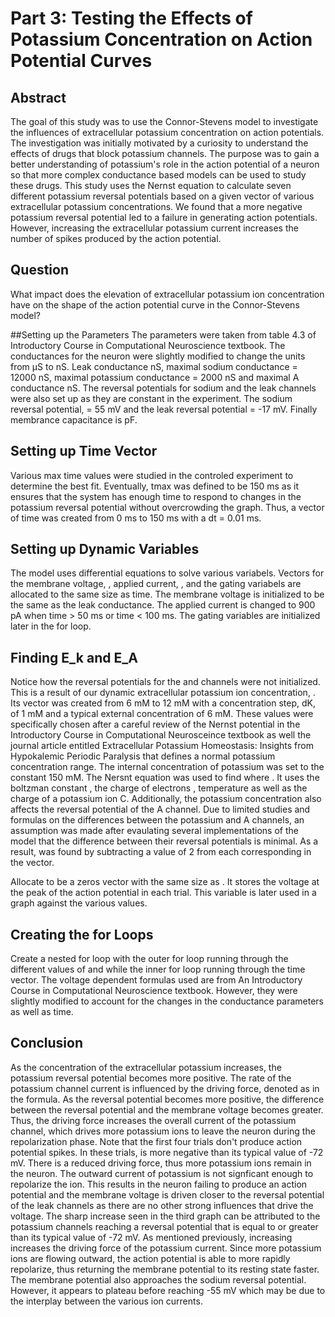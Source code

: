 # Part 3: Testing the Effects of Potassium Concentration on Action Potential Curves

## Abstract
The goal of this study was to use the Connor-Stevens model to investigate the influences of extracellular potassium concentration on action potentials. The investigation was initially motivated by a curiosity to understand the effects of drugs that block potassium channels. The purpose was to gain a better understanding of potassium's role in the action potential of a neuron so that more complex conductance based models can be used to study these drugs. This study uses the Nernst equation to calculate seven different potassium reversal potentials based on a given vector of various extracellular potassium concentrations. We found that a more negative potassium reversal potential led to a failure in generating action potentials. However, increasing the extracellular potassium current increases the number of spikes produced by the action potential. 

## Question
What impact does the elevation of extracellular potassium ion concentration have on the shape of the action potential curve in the Connor-Stevens model?

##Setting up the Parameters
The parameters were taken from table 4.3 of Introductory Course in Computational Neuroscience textbook. The conductances for the neuron were slightly modified to change the units from μS to nS. Leak conductance nS, maximal sodium conductance = 12000 nS, maximal potassium conductance = 2000 nS and maximal A conductance nS. The reversal potentials for sodium and the leak channels were also set up as they are constant in the experiment. The sodium reversal potential,  = 55 mV and the leak reversal potential = -17 mV. Finally membrance capacitance is pF. 

## Setting up Time Vector
Various max time values were studied in the controled experiment to determine the best fit. Eventually, tmax was defined to be 150 ms as it ensures that the system has enough time to respond to changes in the potassium reversal potential without overcrowding the graph. Thus, a vector of time was created from 0 ms to 150 ms with a dt = 0.01 ms. 

## Setting up Dynamic Variables
The model uses differential equations to solve various variabels. Vectors for the membrane voltage, , applied current, , and the gating variabels are allocated to the same size as time. The membrane voltage is initialized to be the same as the leak conductance. The applied current is changed to 900 pA when time > 50 ms or time < 100 ms. The gating variables are initialized later in the for loop. 

## Finding E_k and E_A

Notice how the reversal potentials for the  and  channels were not initialized. This is a result of our dynamic extracellular potassium ion concentration, . Its vector  was created from 6 mM to 12 mM with a concentration step, dK, of 1 mM and a typical external concentration of 6 mM. These values were specifically chosen after a careful review of the  Nernst potential in the Introductory Course in Computational Neurosceince textbook as well the journal article entitled Extracellular Potassium Homeostasis: Insights from Hypokalemic Periodic Paralysis that defines a normal potassium concentration range. The internal concentration of potassium was set to the constant 150 mM. 
The Nersnt equation was used to find  where . It uses the boltzman constant , the charge of electrons , temperature  as well as the charge of a potassium ion  C. 
Additionally, the potassium concentration also affects the reversal potential of the A channel. Due to limited studies and formulas on the differences between the potassium and A channels, an assumption was made after evaulating several implementations of the model that the difference between their reversal potentials is minimal. As a result,  was found by subtracting a value of 2 from each corresponding  in the vector. 

Allocate  to be a zeros vector with the same size as . It stores the voltage at the peak of the action potential in each trial. This variable is later used in a graph against the various  values. 

## Creating the for Loops

Create a nested for loop with the outer for loop running through the different values of  and  while the inner for loop running through the time vector. 
The voltage dependent formulas used are from An Introductory Course in Computational Neuroscience textbook. However, they were slightly modified to account for the changes in the conductance parameters as well as time.  

## Conclusion
  As the concentration of the extracellular potassium increases, the potassium reversal potential becomes more positive. The rate of the potassium channel current is influenced by the driving force, denoted as  in the formula. As the reversal potential becomes more positive, the difference between the reversal potential and the membrane voltage becomes greater. Thus, the driving force increases the overall current of the potassium channel, which drives more potassium ions to leave the neuron during the repolarization phase. 
    Note that the first four trials don't produce action potential spikes. In these trials, is more negative than its typical value of -72 mV. There is a reduced driving force, thus more potassium ions remain in the neuron. The outward current of potassium is not signficant enough to repolarize the ion. This results in the neuron failing to produce an action potential and the membrane voltage is driven closer to the reversal potential of the leak channels as there are no other strong influences that drive the voltage. 
    The sharp increase seen in the third graph can be attributed to the potassium channels reaching a reversal potential that is equal to or greater than its typical value of -72 mV. As mentioned previously, increasing  increases the driving force of the potassium current. Since more potassium ions are flowing outward, the action potential is able to more rapidly repolarize, thus returning the membrane potential to its resting state faster. The membrane potential also approaches the sodium reversal potential. However, it appears to plateau before reaching -55 mV which may be due to the interplay between the various ion currents. 

